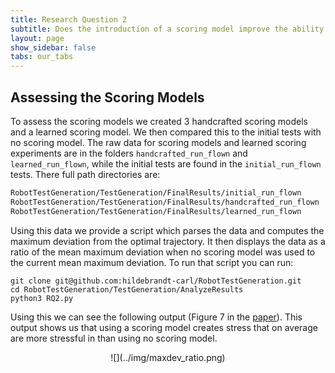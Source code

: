 ```yaml
---
title: Research Question 2
subtitle: Does the introduction of a scoring model improve the ability to generate stressful trajectories?
layout: page
show_sidebar: false
tabs: our_tabs
---
```


## Assessing the Scoring Models

To assess the scoring models we created 3 handcrafted scoring models and a learned scoring model. We then compared this to the initial tests with no scoring model. The raw data for scoring models and learned scoring experiments are in the folders `handcrafted_run_flown` and `learned_run_flown`, while the initial tests are found in the `initial_run_flown` tests. There full path directories are:

```bash
RobotTestGeneration/TestGeneration/FinalResults/initial_run_flown
RobotTestGeneration/TestGeneration/FinalResults/handcrafted_run_flown
RobotTestGeneration/TestGeneration/FinalResults/learned_run_flown
```

Using this data we provide a script which parses the data and computes the maximum deviation from the optimal trajectory. It then displays the data as a ratio of the mean maximum deviation when no scoring model was used to the current mean maximum deviation. To run that script you can run:

```
git clone git@github.com:hildebrandt-carl/RobotTestGeneration.git
cd RobotTestGeneration/TestGeneration/AnalyzeResults
python3 RQ2.py
```

Using this we can see the following output (Figure 7 in the [paper](../paper/)). This output shows us that using a scoring model creates stress that on average are more stressful in than using no scoring model.

<div style="text-align:center" markdown="1">
![](../img/maxdev_ratio.png)
</div>
